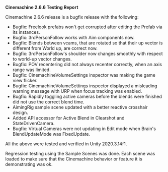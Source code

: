 **Cinemachine 2.6.6 Testing Report**

Cinemachine 2.6.6 release is a bugfix release with the following:

-  Bugfix: Freelook prefabs won't get corrupted after editing the Prefab via its instances.
-  Bugfix: 3rdPersonFollow works with Aim components now.
-  Bugfix: Blends between vcams, that are rotated so that their up vector is different from World up, are correct now.
-  Bugfix: 3rdPersonFollow's shoulder now changes smoothly with respect to world-up vector changes.
-  Bugfix: POV recentering did not always recenter correctly, when an axis range was limited.
-  Bugfix: CinemachineVolumeSettings inspector was making the game view flicker.
-  Bugfix: CinemachineVolumeSettings inspector displayed a misleading warning message with URP when focus tracking was enabled.
-  Bugfix: Rapidly toggling active cameras before the blends were finished did not use the correct blend time.
-  AimingRig sample scene updated with a better reactive crosshair design.
-  Added API accessor for Active Blend in Clearshot and StateDrivenCamera.
-  Bugfix: Virtual Cameras were not updating in Edit mode when Brain's BlendUpdateMode was FixedUpdate.

All the above were tested and verified in Unity 2020.3.14f1.

Regression testing using the Sample Scenes was done. Each scene was loaded to make sure that the Cinemachine behavior or feature it is demonstrating was ok. 







